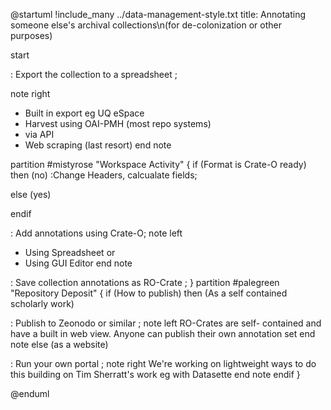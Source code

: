 
@startuml
!include_many ../data-management-style.txt
title: Annotating someone else's archival collections\n(for de-colonization or other purposes)

start  


: Export the collection to a spreadsheet ;
     
note right
- Built in export eg UQ eSpace
- Harvest using OAI-PMH (most repo systems)
- via API
- Web scraping (last resort)
end note

partition #mistyrose "Workspace Activity" {
if (Format is Crate-O ready) then (no)
:Change Headers, calcualate fields;

else (yes)

endif


: Add annotations using Crate-O;
note left
- Using Spreadsheet or
- Using GUI Editor
end note

: Save collection annotations as RO-Crate ;
}
partition #palegreen "Repository Deposit" {
if (How to publish) then (As a self contained scholarly work)

: Publish to Zeonodo or similar ;
note left
RO-Crates are self-
contained and have a
built in web view.
Anyone can publish
their own annotation set
end note
else (as a website)

: Run your own portal ;
note right
We're working on lightweight 
ways to do this building on 
Tim Sherratt's work 
eg with Datasette
end note
endif
}

@enduml